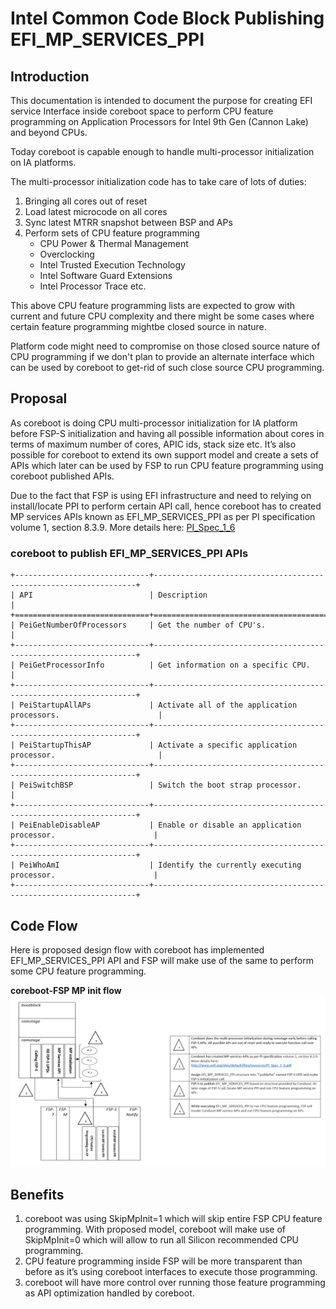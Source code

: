 # Intel Common Code Block Publishing EFI_MP_SERVICES_PPI

## Introduction

This documentation is intended to document the purpose for creating EFI service
Interface inside coreboot space to perform CPU feature programming on Application
Processors for Intel 9th Gen (Cannon Lake) and beyond CPUs.

Today coreboot is capable enough to handle multi-processor initialization on IA platforms.

The multi-processor initialization code has to take care of lots of duties:

1. Bringing all cores out of reset
2. Load latest microcode on all cores
3. Sync latest MTRR snapshot between BSP and APs
4. Perform sets of CPU feature programming
   * CPU Power & Thermal Management
   * Overclocking
   * Intel Trusted Execution Technology
   * Intel Software Guard Extensions
   * Intel Processor Trace etc.

This above CPU feature programming lists are expected to grow with current and future
CPU complexity and there might be some cases where certain feature programming mightbe
closed source in nature.

Platform code might need to compromise on those closed source nature of CPU programming
if we don't plan to provide an alternate interface which can be used by coreboot to
get-rid of such close source CPU programming.

## Proposal

As coreboot is doing CPU multi-processor initialization for IA platform before FSP-S
initialization and having all possible information about cores in terms of maximum number
of cores, APIC ids, stack size etc. It’s also possible for coreboot to extend its own
support model and create a sets of APIs which later can be used by FSP to run CPU feature
programming using coreboot published APIs.

Due to the fact that FSP is using EFI infrastructure and need to relying on install/locate
PPI to perform certain API call, hence coreboot has to created MP services APIs known as
EFI_MP_SERVICES_PPI as per PI specification volume 1, section 8.3.9.
More details here: [PI_Spec_1_6]

### coreboot to publish EFI_MP_SERVICES_PPI APIs

```eval_rst
+------------------------------+------------------------------------------------------------------+
| API                          | Description                                                      |
+==============================+==================================================================+
| PeiGetNumberOfProcessors     | Get the number of CPU's.                                         |
+------------------------------+------------------------------------------------------------------+
| PeiGetProcessorInfo          | Get information on a specific CPU.                               |
+------------------------------+------------------------------------------------------------------+
| PeiStartupAllAPs             | Activate all of the application processors.                      |
+------------------------------+------------------------------------------------------------------+
| PeiStartupThisAP             | Activate a specific application processor.                       |
+------------------------------+------------------------------------------------------------------+
| PeiSwitchBSP                 | Switch the boot strap processor.                                 |
+------------------------------+------------------------------------------------------------------+
| PeiEnableDisableAP           | Enable or disable an application processor.                      |
+------------------------------+------------------------------------------------------------------+
| PeiWhoAmI                    | Identify the currently executing processor.                      |
+------------------------------+------------------------------------------------------------------+
```

## Code Flow

Here is proposed design flow with coreboot has implemented EFI_MP_SERVICES_PPI API and FSP will make
use of the same to perform some CPU feature programming.

**coreboot-FSP MP init flow**
![coreboot-fsp mp init flow][coreboot_publish_mp_service_api]

[coreboot_publish_mp_service_api]: coreboot_publish_mp_service_api.png

## Benefits
1. coreboot was using SkipMpInit=1 which will skip entire FSP CPU feature programming.
With proposed model, coreboot will make use of SkipMpInit=0 which will allow to run all
Silicon recommended CPU programming.
2. CPU feature programming inside FSP will be more transparent than before as it’s using
coreboot interfaces to execute those programming.
3. coreboot will have more control over running those feature programming as API optimization
handled by coreboot.

[PI_Spec_1_6]: http://www.uefi.org/sites/default/files/resources/PI_Spec_1_6.pdf
